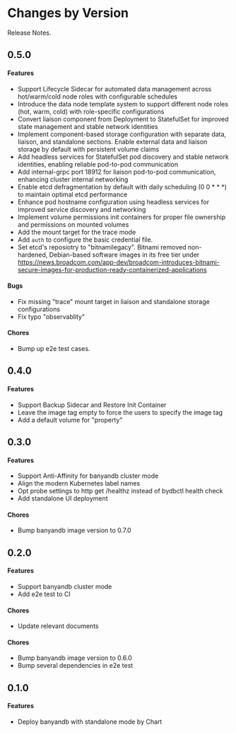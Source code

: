Changes by Version
==================
Release Notes.

0.5.0
------------------

#### Features

- Support Lifecycle Sidecar for automated data management across hot/warm/cold node roles with configurable schedules
- Introduce the data node template system to support different node roles (hot, warm, cold) with role-specific configurations
- Convert liaison component from Deployment to StatefulSet for improved state management and stable network identities
- Implement component-based storage configuration with separate data, liaison, and standalone sections. Enable external data and liaison storage by default with persistent volume claims
- Add headless services for StatefulSet pod discovery and stable network identities, enabling reliable pod-to-pod communication
- Add internal-grpc port 18912 for liaison pod-to-pod communication, enhancing cluster internal networking
- Enable etcd defragmentation by default with daily scheduling (0 0 * * *) to maintain optimal etcd performance
- Enhance pod hostname configuration using headless services for improved service discovery and networking
- Implement volume permissions init containers for proper file ownership and permissions on mounted volumes
- Add the mount target for the trace mode
- Add `auth` to configure the basic credential file.
- Set etcd's reposiotry to "bitnamilegacy". Bitnami removed non-hardened, Debian-based software images in its free tier under https://news.broadcom.com/app-dev/broadcom-introduces-bitnami-secure-images-for-production-ready-containerized-applications

#### Bugs

- Fix missing "trace" mount target in liaison and standalone storage configurations
- Fix typo "observablity"

#### Chores

- Bump up e2e test cases.

0.4.0
------------------

#### Features

- Support Backup Sidecar and Restore Init Container
- Leave the image tag empty to force the users to specify the image tag
- Add a default volume for "property"

0.3.0
------------------

#### Features

- Support Anti-Affinity for banyandb cluster mode
- Align the modern Kubernetes label names
- Opt probe settings to http get /healthz instead of bydbctl health check
- Add standalone UI deployment

#### Chores

- Bump banyandb image version to 0.7.0


0.2.0
------------------

#### Features

- Support banyandb cluster mode
- Add e2e test to CI

#### Chores

- Update relevant documents

#### Chores

- Bump banyandb image version to 0.6.0
- Bump several dependencies in e2e test

0.1.0
------------------

#### Features
- Deploy banyandb with standalone mode by Chart
